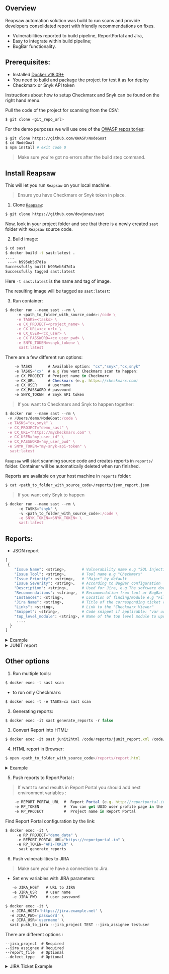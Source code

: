 ## Overview
Reapsaw automation solution was build to run scans and provide developers consolidated report with friendly recommendations on fixes.

* Vulnerabilities reported to build pipeline, ReportPortal and Jira,
* Easy to integrate within build pipeline;
* BugBar functionality.

## Prerequisites:

* Installed [Docker v18.09+](https://docs.docker.com/docker-for-mac/install/)
* You need to build and package the project for test it as for deploy
* Checkmarx or Snyk API token

Instructions about how to setup Checkmarx and Snyk can be found on the right hand menu.

Pull the code of the project for scanning from the CSV:
```bash
$ git clone <git_repo_url>
```

For the demo purposes we will use one of the [OWASP repositories](https://github.com/OWASP/NodeGoat):

```bash
$ git clone https://github.com/OWASP/NodeGoat
$ cd NodeGoat
$ npm install # exit code 0
```
> Make sure you're got no errors after the build step command.

## Install Reapsaw

This will let you run `Reapsaw` on your local machine.

> Ensure you have Checkmarx or Snyk token in place.


1. Clone [`Reapsaw`](https://github.com/dowjones/sast):
```bash
$ git clone https://github.com/dowjones/sast
```
Now, look in your project folder and see that there is a newly created `sast` folder with `Reapsaw` source code.

2. Build image:
```bash
$ cd sast
$ docker build -t sast:latest .
....
 ---> b995eb5d7d1a
Successfully built b995eb5d7d1a
Successfully tagged sast:latest
```
Here `-t sast:latest` is the name and tag of image.

The resulting image will be tagged as `sast:latest`:

3. Run container:
```js
$ docker run --name sast --rm \
     -v <path_to_folder_with_source_code>:/code \
     -e TASKS=<tasks> \
     -e CX_PROJECT=<project_name> \
     -e CX_URL=<cx_url> \
     -e CX_USER=<cx_user> \
     -e CX_PASSWORD=<cx_user_pwd> \
     -e SNYK_TOKEN=<snyk_token> \
      sast:latest
```
There are a few different run options:
```js
    -e TASKS       # Available option: "cx","snyk","cx,snyk"
    -e TASKS='cx'  # e.g You want Checkmarx scan to happen:
    -e CX_PROJECT  # Project name in Checkmarx
    -e CX_URL      # Checkmarx (e.g. https://checkmarx.com)
    -e CX_USER     # username
    -e CX_PASSWORD # password
    -e SNYK_TOKEN  # Snyk API token
```

> If you want to Checkmarx and Snyk to happen together:
```js
$ docker run --name sast --rm \
 -v /Users/demo/NodeGoat:/code \
 -e TASKS="cx,snyk" \
 -e CX_PROJECT="demo_sast" \
 -e CX_URL="https://mycheckmarx.com" \
 -e CX_USER="my_user_id" \
 -e CX_PASSWORD="my_user_pwd" \
 -e SNYK_TOKEN="my-snyk-api-token" \
  sast:latest
```

`Reapsaw` will start scanning source code and creates reports in `reports/` folder.
Container will be automatically deleted when run finished.

Reports are available on your host machine in `reports` folder:

```bash
$ cat <path_to_folder_with_source_code>/reports/json_report.json
```

> If you want only Snyk to happen
```js
$ docker run --name sast --rm \
      -e TASKS="snyk" \
      -v <path_to_folder_with_source_code>:/code \
      -e SNYK_TOKEN=<SNYK_TOKEN> \
      sast:latest
```


## Reports:
* JSON report
```python
[
 {
    "Issue Name": <string>,       # Vulnerability name e.g "SQL Injection"
    "Issue Tool": <string>,       # Tool name e.g "Checkmarx"
    "Issue Priority": <string>,   # "Major" by default
    "Issue Severity": <string>,   # According to BugBar configuration
    "Description": <string>,      # Used for Jira, e.g The software does not sufficiently validate ...
    "Recommendations": <string>,  # Recommendation from tool or BugBar e.g Upgrade `marked` to version 0.6.2 or higher
    "Instances": <string>,        # Location of finding/module e.g "File routes/login.js"
    "Jira Name": <string>,        # Title of the corresponding ticket created in Jira. Get's from BugBar
    "Links": <string>,            # Link to the "Checkmarx Viewer"
    "Snippet": <string>,          # Code snippet if applicable: "var url_params = url.parse(req.url, true).query;"
    "top_level_module": <string>, # Name of the top level module to update e.g "marked" ,
     ....
  }
]
```

<details><summary>Example</summary>
<p>

#### JSON report

```json
[
  {
    "Issue Name": "Cross-site Scripting (XSS).app/routes/contributions.js",
    "Issue Tool": "Checkmarx",
    "Steps To Reproduce": "",
    "Issue Priority": "Major",
    "Issue Severity": "High",
    "Issue Confidence": "Certain",
    "CWE": "[CWE-79|https://cwe.mitre.org/data/definitions/79]",
    "CVE": "",
    "Overview": "",
    "Recommendations": "# Validate all input, regardless of source. Validation should be based on a whitelist: accept only data fitting a specified structure, rather than reject bad patterns. Check for:\n#* Data type\n#* Size\n#* Range\n#* Format\n#* Expected values\n# Fully encode all dynamic data before embedding it in output.\n# Encoding should be context-sensitive. For example:\n#* HTML encoding for HTML content\n#* HTML Attribute encoding for data output to attribute values\n#* JavaScript encoding for server-generated JavaScript.\n# Consider using either the ESAPI encoding library, or the built-in platform functions. For earlier versions of ASP.NET, consider using the AntiXSS library.\n# In the Content-Type HTTP response header, explicitly define character encoding (charset) for the entire page.\n# Set the httpOnly flag on the session cookie, to prevent XSS exploits from stealing the cookie.\n\n",
    "References": "Line 34 in file [app/routes/contributions.js|https://checkmarx.com/CxWebClient/ViewerMain.aspx?scanid=1041725&projectid=3133&pathid=6]",
    "Paths": "",
    "URLs": "",
    "error_string": "Cross-site Scripting (XSS) 79\napp/routes/contributions.js",
    "Description": " The software does not sufficiently validate, filter, escape, and/or encode user-controllable input before it is placed in output that is used as a web page that is served to other users.\n    GROUP: JavaScript_Server_Side_Vulnerabilities\n    CATEGORY: A7-Cross-Site Scripting (XSS)\n    *Code*:\n    ``` var userId = req.session.userId; ```",
    "Instances": "File app/routes/contributions.js",
    "Attachments": [],
    "Tags": [
        {
            "TestType": "sast"
        },
        {
            "Provider": "Reapsaw"
        },
        {
            "Tool": "Checkmarx"
        }
    ],
    "Jira Name": "Cross-site Scripting (XSS)",
    "Repo": "",
    "Links": "https://checkmarx.com/CxWebClient/ViewerMain.aspx?scanid=1041725&projectid=3133&pathid=6",
    "Snippet": "var userId = req.session.userId;",
    "Jira Description": "h3.*Instances:*\nFile app/routes/contributions.js\nh3.*Recommendations:*\n\n# Validate all input, regardless of source. Validation should be based on a whitelist: accept only data fitting a specified structure, rather than reject bad patterns. Check for:\n#* Data type\n#* Size\n#* Range\n#* Format\n#* Expected values\n# Fully encode all dynamic data before embedding it in output.\n# Encoding should be context-sensitive. For example:\n#* HTML encoding for HTML content\n#* HTML Attribute encoding for data output to attribute values\n#* JavaScript encoding for server-generated JavaScript.\n# Consider using either the ESAPI encoding library, or the built-in platform functions. For earlier versions of ASP.NET, consider using the AntiXSS library.\n# In the Content-Type HTTP response header, explicitly define character encoding (charset) for the entire page.\n# Set the httpOnly flag on the session cookie, to prevent XSS exploits from stealing the cookie.\n\n\nh3.*Overview:*\n{panel:title=Cross-site Scripting (XSS)}*Description*: \nThe software does not sufficiently validate, filter, escape, and/or encode user-controllable input before it is placed in output that is used as a web page that is served to other users.\n    GROUP: JavaScript_Server_Side_Vulnerabilities\n    CATEGORY: A7-Cross-Site Scripting (XSS)\n    *Code*:\n    ``` var userId = req.session.userId; ```\n\n*References*: \nLine 10 in file [app/routes/contributions.js|https://checkmarx.com/CxWebClient/ViewerMain.aspx?scanid=1041725&projectid=3133&pathid=5]\n\n{panel}\n{panel:title=Cross-site Scripting (XSS)}*Description*: \nThe software does not sufficiently validate, filter, escape, and/or encode user-controllable input before it is placed in output that is used as a web page that is served to other users.\n    GROUP: JavaScript_Server_Side_Vulnerabilities\n    CATEGORY: A7-Cross-Site Scripting (XSS)\n    *Code*:\n    ``` var userId = req.session.userId; ```\n\n*References*: \nLine 34 in file [app/routes/contributions.js|https://checkmarx.com/CxWebClient/ViewerMain.aspx?scanid=1041725&projectid=3133&pathid=6]\n\n{panel}\n"
  },
  {
    "Issue Name": "Regular Expression Denial of Service (ReDoS).marked",
    "Issue Tool": "Snyk",
    "Steps To Reproduce": "",
    "Issue Priority": "Major",
    "Issue Severity": "High",
    "Issue Confidence": "Certain",
    "CWE": "CWE-185",
    "CVE": "",
    "Overview": "",
    "Recommendations": "Upgrade `marked` to version 0.6.2 or higher",
    "References": "\r\n- [GitHub PR](https://github.com/markedjs/marked/pull/1083)\r\n- [GitHub Commit](https://github.com/markedjs/marked/pull/1083)",
    "Paths": "owasp-nodejs-goat>marked@0.3.9",
    "URLs": "",
    "error_string": "marked",
    "Description": "*Vulnerable Package:* marked\n*Current Version:* 0.3.9\n*Vulnerable Version(s):* <0.3.18\n \n *Remediation:*\r\nUpgrade marked to version 0.3.17 or higher\r\n\r\n\n  Overview\r\n[`marked`](https://www.npmjs.com/package/marked) is a markdown parser built for speed\r\n\r\nAffected versions of this package are vulnerable to Regular Expression Denial of Service (ReDoS) attacks. This can cause an impact of about 10 seconds matching time for data 150 characters long.\r\n\r\n\n ",
    "Instances": "marked",
    "Attachments": [],
    "Tags": [
      {
        "TestType": "sast"
      },
      {
        "Provider": "Reapsaw"
      },
      {
        "Tool": "Snyk"
      }
    ],
    "Jira Name": "Vulnerable Software",
    "Repo": "",
    "top_level_module": "marked",
    "upgrades": [
      false,
      "marked@0.3.18"
    ],
    "language": "js",
    "RP Defect Type": "Product Bug"
  }
]
```
</p>
</details>

<details><summary>JUNIT report</summary>
<p>


```xml
<testsuites disabled="0" errors="10" failures="0" tests="10" time="0.0">
    <testsuite disabled="0" errors="10" failures="0" name="SAST Scan" skipped="0" tests="10" time="0">
        <testcase classname="Certain" name="Cross-site Scripting (XSS).app/routes/contributions.js">
            <error message="Cross-site Scripting (XSS) 79&#10;app/routes/contributions.js&#10;&#10;h3.*Instances:*&#10;File app/routes/contributions.js&#10;h3.*Recommendations:*&#10;&#10;# Validate all input, regardless of source. Validation should be based on a whitelist: accept only data fitting a specified structure, rather than reject bad patterns. Check for:&#10;#* Data type&#10;#* Size&#10;#* Range&#10;#* Format&#10;#* Expected values&#10;# Fully encode all dynamic data before embedding it in output.&#10;# Encoding should be context-sensitive. For example:&#10;#* HTML encoding for HTML content&#10;#* HTML Attribute encoding for data output to attribute values&#10;#* JavaScript encoding for server-generated JavaScript.&#10;# Consider using either the ESAPI encoding library, or the built-in platform functions. For earlier versions of ASP.NET, consider using the AntiXSS library.&#10;# In the Content-Type HTTP response header, explicitly define character encoding (charset) for the entire page.&#10;# Set the httpOnly flag on the session cookie, to prevent XSS exploits from stealing the cookie.&#10;&#10;&#10;h3.*Overview:*&#10;{panel:title=Cross-site Scripting (XSS)}*Description*: &#10;The software does not sufficiently validate, filter, escape, and/or encode user-controllable input before it is placed in output that is used as a web page that is served to other users.&#10;    GROUP: JavaScript_Server_Side_Vulnerabilities&#10;    CATEGORY: A7-Cross-Site Scripting (XSS)&#10;    *Code*:&#10;    ``` var userId = req.session.userId; ```&#10;&#10;*References*: &#10;Line 10 in file [app/routes/contributions.js|https://checkmarx.com/CxWebClient/ViewerMain.aspx?scanid=1041725&amp;projectid=3133&amp;pathid=5]&#10;&#10;{panel}&#10;{panel:title=Cross-site Scripting (XSS)}*Description*: &#10;The software does not sufficiently validate, filter, escape, and/or encode user-controllable input before it is placed in output that is used as a web page that is served to other users.&#10;    GROUP: JavaScript_Server_Side_Vulnerabilities&#10;    CATEGORY: A7-Cross-Site Scripting (XSS)&#10;    *Code*:&#10;    ``` var userId = req.session.userId; ```&#10;&#10;*References*: &#10;Line 34 in file [app/routes/contributions.js|https://checkmarx.com/CxWebClient/ViewerMain.aspx?scanid=1041725&amp;projectid=3133&amp;pathid=6]&#10;&#10;{panel}&#10;&#10;&#10;"
                   type="High"/>
        </testcase>

        <testcase classname="Certain" name="Vulnerable Software Version.marked">
            <error message="marked&#10;&#10;h3.*Instances:*&#10;marked&#10;h3.*Recommendations:*&#10;&#10;Upgrade `marked` to version 0.6.2 or higher&#10;h3.*Overview:*&#10;{panel:title=Regular Expression Denial of Service (ReDoS)}*Description*: &#10;*Vulnerable Package:* marked&#10;*Current Version:* 0.3.9&#10;*Vulnerable Version(s):* &lt;0.3.18&#10; &#10; *Remediation:*&#10;Upgrade marked to version 0.3.17 or higher&#10;&#10;&#10;  Overview&#10;[`marked`](https://www.npmjs.com/package/marked) is a markdown parser built for speed&#10;&#10;Affected versions of this package are vulnerable to Regular Expression Denial of Service (ReDoS) attacks. This can cause an impact of about 10 seconds matching time for data 150 characters long.&#10;&#10;*References*: &#10;- [GitHub PR](https://github.com/markedjs/marked/pull/1083)&#10;- [GitHub Commit](https://github.com/markedjs/marked/pull/1083)&#10;&#10;*Paths*: &#10;owasp-nodejs-goat&gt;marked@0.3.9&#10;&#10;{panel}&#10;{panel:title=Regular Expression Denial of Service (ReDoS)}*Description*: &#10;*Vulnerable Package:* marked&#10;*Current Version:* 0.3.9&#10;*Vulnerable Version(s):* &lt;0.4.0&#10; &#10; *Remediation:*&#10;&#10;Upgrade `marked` to version 0.4.0 or higher.&#10;&#10;&#10;&#10;  Overview&#10;&#10;[marked](https://marked.js.org/) is a low-level compiler for parsing markdown without caching or blocking for long periods of time.&#10;&#10;&#10;Affected versions of this package are vulnerable to Regular Expression Denial of Service (ReDoS).&#10;A  Denial of Service condition could be triggered through exploitation of the `heading` regex.&#10;&#10;*References*: &#10;- [GitHub Commit](https://github.com/markedjs/marked/commit/09afabf69c6d0c919c03443f47bdfe476566105d)&#10;&#10;- [GitHub PR](https://github.com/markedjs/marked/pull/1224)&#10;&#10;*Paths*: &#10;owasp-nodejs-goat&gt;marked@0.3.9&#10;&#10;{panel}&#10;{panel:title=Regular Expression Denial of Service (ReDoS)}*Description*: &#10;*Vulnerable Package:* marked&#10;*Current Version:* 0.3.9&#10;*Vulnerable Version(s):* &gt;=0.1.3 &lt;0.6.2&#10; &#10; *Remediation:*&#10;&#10;Upgrade `marked` to version 0.6.2 or higher.&#10;&#10;&#10;&#10;  Overview&#10;&#10;[marked](https://marked.js.org/) is a low-level compiler for parsing markdown without caching or blocking for long periods of time.&#10;&#10;&#10;Affected versions of this package are vulnerable to Regular Expression Denial of Service (ReDoS).&#10;The `inline.text regex` may take quadratic time to scan for potential email addresses starting at every point.&#10;&#10;*References*: &#10;- [GitHub Commit](https://github.com/markedjs/marked/pull/1460/commits/be27472a8169dda7875330939f8115ab677cdc07)&#10;&#10;- [GitHub Commit Introducing the Vuln](https://github.com/markedjs/marked/commit/00f1f7a23916ef27186d0904635aa3509af63d47)&#10;&#10;- [GitHub PR](https://github.com/markedjs/marked/pull/1460)&#10;&#10;*Paths*: &#10;owasp-nodejs-goat&gt;marked@0.3.9&#10;&#10;{panel}&#10;&#10;&#10;"
                   type="High"/>
        </testcase>

    </testsuite>
</testsuites>
```
</p>
</details>

## Other options
1. Run multiple tools:
```js
$ docker exec -t sast scan
```
  * to run only Checkmarx:

```js
$ docker exec -t -e TASKS=cx sast scan
```

2. Generating reports:

```js
$ docker exec -it sast generate_reports -r false
```
3. Convert Report into HTML:

```js
$ docker exec -it sast junit2html /code/reports/junit_report.xml /code/reports/report.html
```
4. HTML report in Browser:

```js
$ open <path_to_folder_with_source_code>/reports/report.html

```

<details><summary>Example</summary>
<p>

#### HTML report
![HTML](https://github.com/dowjones/sast/blob/develop/docs/html_report.png)
</p>
</details>


5.  Push reports to ReportPortal :

> If want to send results in Report Portal you should add next environment variables :
```js
    -e REPORT_PORTAL_URL  #  Report Portal (e.g. http://reportportal.io)
    -e RP_TOKEN           #  You can get UUID user profile page in the Report Portal.
    -e RP_PROJECT         #  Project name in Report Portal
```
Find Report Portal configuration by the link:

```js
$ docker exec -it \
     -e RP_PROJECT="demo_data" \
     -e REPORT_PORTAL_URL="https://reportportal.io" \
     -e RP_TOKEN="API-TOKEN" \
      sast generate_reports
```


6. Push vulnerabilities to JIRA
> Make sure you're have a connection to Jira.

* Set env variables with JIRA parameters:
```js
   -e JIRA_HOST   # URL to JIRA
   -e JIRA_USR    # user name
   -e JIRA_PWD    # user password
```
```js
$ docker exec -it \
  -e JIRA_HOST='https://jira.example.net' \
  -e JIRA_PWD='password' \
  -e JIRA_USR='username' \
  sast push_to_jira --jira_project TEST --jira_assignee testuser
```
There are different options :

    --jira_project  # Required
    --jira_assignee # Required
    --report_file   # Optional
    --defect_type   # Optional

<details><summary>JIRA Ticket Example</summary>
<p>
<img src="https://github.com/dowjones/sast/blob/json_to_jira/docs/ticket.png" alt="ticket_example">
</p>
</details>